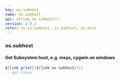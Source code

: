 ```yaml
---
key: os.subhost
name: os.subhost
api: string os.subhost()
version: 2.3.1
refer: os.is_subhost, is_subhost, os.host
---
```


### os.subhost

#### Get Subsystem host, e.g. msys, cygwin on windows

```lua
${link print}(${link os.subhost}())
-- got linux
```
